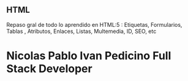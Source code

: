 ## HTML
Repaso gral de todo lo aprendido en HTML:5 : Etiquetas, Formularios, Tablas , Atributos, Enlaces, Listas, Multemedia, ID, SEO, etc

# Nicolas Pablo Ivan Pedicino  Full Stack Developer
